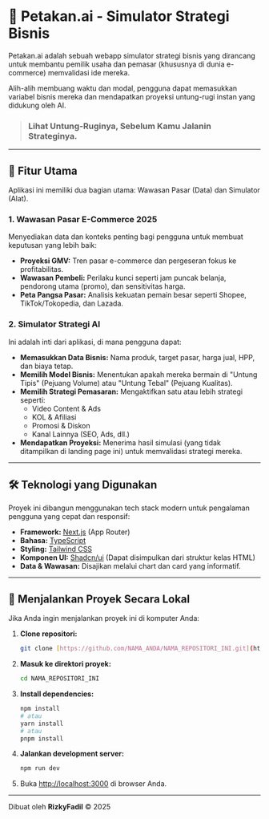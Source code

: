# 🚀 Petakan.ai - Simulator Strategi Bisnis

Petakan.ai adalah sebuah webapp simulator strategi bisnis yang dirancang untuk membantu pemilik usaha dan pemasar (khususnya di dunia e-commerce) memvalidasi ide mereka.

Alih-alih membuang waktu dan modal, pengguna dapat memasukkan variabel bisnis mereka dan mendapatkan proyeksi untung-rugi instan yang didukung oleh AI.

> ### Lihat Untung-Ruginya, Sebelum Kamu Jalanin Strateginya.

---

## 🎯 Fitur Utama

Aplikasi ini memiliki dua bagian utama: Wawasan Pasar (Data) dan Simulator (Alat).

### 1. Wawasan Pasar E-Commerce 2025
Menyediakan data dan konteks penting bagi pengguna untuk membuat keputusan yang lebih baik:
* **Proyeksi GMV:** Tren pasar e-commerce dan pergeseran fokus ke profitabilitas.
* **Wawasan Pembeli:** Perilaku kunci seperti jam puncak belanja, pendorong utama (promo), dan sensitivitas harga.
* **Peta Pangsa Pasar:** Analisis kekuatan pemain besar seperti Shopee, TikTok/Tokopedia, dan Lazada.

### 2. Simulator Strategi AI
Ini adalah inti dari aplikasi, di mana pengguna dapat:
* **Memasukkan Data Bisnis:** Nama produk, target pasar, harga jual, HPP, dan biaya tetap.
* **Memilih Model Bisnis:** Menentukan apakah mereka bermain di "Untung Tipis" (Pejuang Volume) atau "Untung Tebal" (Pejuang Kualitas).
* **Memilih Strategi Pemasaran:** Mengaktifkan satu atau lebih strategi seperti:
    * Video Content & Ads
    * KOL & Afiliasi
    * Promosi & Diskon
    * Kanal Lainnya (SEO, Ads, dll.)
* **Mendapatkan Proyeksi:** Menerima hasil simulasi (yang tidak ditampilkan di landing page ini) untuk memvalidasi strategi mereka.

---

## 🛠️ Teknologi yang Digunakan

Proyek ini dibangun menggunakan tech stack modern untuk pengalaman pengguna yang cepat dan responsif:

* **Framework:** [Next.js](https://nextjs.org/) (App Router)
* **Bahasa:** [TypeScript](https://www.typescriptlang.org/)
* **Styling:** [Tailwind CSS](https://tailwindcss.com/)
* **Komponen UI:** [Shadcn/ui](https://ui.shadcn.com/) (Dapat disimpulkan dari struktur kelas HTML)
* **Data & Wawasan:** Disajikan melalui chart dan card yang informatif.

---

## 🚀 Menjalankan Proyek Secara Lokal

Jika Anda ingin menjalankan proyek ini di komputer Anda:

1.  **Clone repositori:**
    ```bash
    git clone [https://github.com/NAMA_ANDA/NAMA_REPOSITORI_INI.git](https://github.com/NAMA_ANDA/NAMA_REPOSITORI_INI.git)
    ```

2.  **Masuk ke direktori proyek:**
    ```bash
    cd NAMA_REPOSITORI_INI
    ```

3.  **Install dependencies:**
    ```bash
    npm install
    # atau
    yarn install
    # atau
    pnpm install
    ```

4.  **Jalankan development server:**
    ```bash
    npm run dev
    ```

5.  Buka [http://localhost:3000](http://localhost:3000) di browser Anda.

---

Dibuat oleh **RizkyFadil** © 2025
